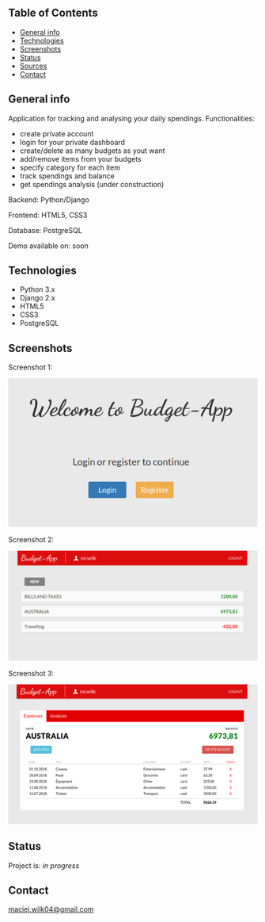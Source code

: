 ## Table of Contents
* [General info](#general-info)
* [Technologies](#technologies)
* [Screenshots](#screenshots)
* [Status](#status)
* [Sources](#sources)
* [Contact](#contact)

## General info
Application for tracking and analysing your daily spendings. Functionalities:
- create private account
- login for your private dashboard
- create/delete as many budgets as yout want
- add/remove items from your budgets
- specify category for each item
- track spendings and balance
- get spendings analysis (under construction)

Backend: Python/Django 

Frontend: HTML5, CSS3

Database: PostgreSQL

Demo available on: soon

## Technologies
* Python 3.x
* Django 2.x
* HTML5
* CSS3
* PostgreSQL

## Screenshots

Screenshot 1:

![Screenshot1](./Screenshots/welcome.png)

Screenshot 2:

![Screenshot2](./Screenshots/list.png)

Screenshot 3:

![Screenshot3](./Screenshots/dashboard.png)

## Status
Project is: _in progress_

## Contact
maciej.wilk04@gmail.com
